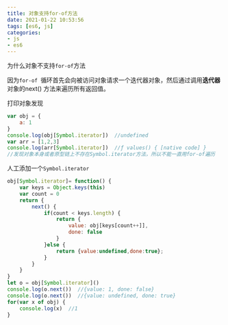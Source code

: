 ```yaml
---
title: 对象支持for-of方法
date: 2021-01-22 10:53:56
tags: [es6, js]
categories: 
- js
- es6
---
```




为什么对象不支持`for-of`方法

因为`for-of `循环首先会向被访问对象请求一个迭代器对象，然后通过调用**迭代器**对象的next() 方法来遍历所有返回值。 

打印对象发现

```js
var obj = {
    a: 1
}
console.log(obj[Symbol.iterator])  //undefined
var arr = [1,2,3]
console.log(arr[Symbol.iterator])  //ƒ values() { [native code] }
//发现对象本身或者原型链上不存在Symbol.iterator方法，所以不能一直用for-of遍历
```

人工添加一个`Symbol.iterator`

```js
obj[Symbol.iterator]= function() {
    var keys = Object.keys(this)
    var count = 0
    return {
        next() {
            if(count < keys.length) {
                return {
                    value: obj[keys[count++]],
                    done: false
                }
            }else {
                return {value:undefined,done:true};
            }
        }
    }
}
let o = obj[Symbol.iterator]()
console.log(o.next())  //{value: 1, done: false}
console.log(o.next())  //{value: undefined, done: true}
for(var x of obj) {
    console.log(x)  //1
}
```

